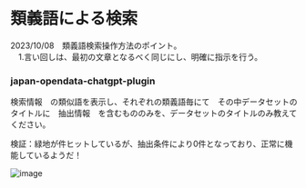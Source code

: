 # 類義語による検索  
2023/10/08　類義語検索操作方法のポイント。  
　1.言い回しは、最初の文章となるべく同じにし、明確に指示を行う。  

### japan-opendata-chatgpt-plugin    

検索情報　の類似語を表示し、それぞれの類義語毎にて　その中データセットのタイトルに　抽出情報　を含むもののみを、データセットのタイトルのみ教えてください。  

検証：緑地が件ヒットしているが、抽出条件により0件となっており、正常に機能しているようだ！  

![image](https://github.com/yamamoto-ryuzo/TEST-japan-opendata-chatgpt-plugin/assets/86514652/42209d93-4ad8-469f-9d09-50f5b0d4acbb)  
